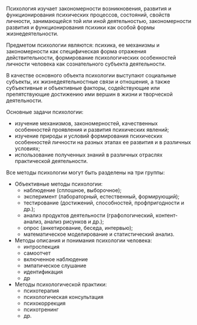 Психология изучает закономерности возникновения, развития и функционирования психических процессов, состояний, свойств личности, занимающейся той или иной деятельностью, закономерности развития и функционирования психики как особой формы жизнедеятельности.

Предметом   психологии являются: психика, ее механизмы и закономерности как специфическая форма отражения действительности, формирование психологических особенностей личности человека как сознательного субъекта деятельности.

В качестве основного объекта психологии выступают социальные субъекты, их жизнедеятельностные связи и отношения, а также субъективные и объективные факторы, содействующие или препятствующие достижению ими вершин в жизни и творческой деятельности.

Основные задачи  психологии:
- изучение механизмов, закономерностей, качественных особенностей проявления и развития психических явлений;
- изучение природы и условий формирования психических особенностей личности на разных этапах ее развития и в различных условиях;
- использование полученных знаний в различных отраслях практической деятельности.




Все методы психологии могут быть разделены на три группы: 
- Объективные методы психологии:
    - наблюдение (сплошное, выборочное);
    - эксперимент (лабораторный, естественный, формирующий);
    - тестирование (достижений, способностей, профпригодности и др.);
    - анализ продуктов деятельности (графологический, контент-анализ, анализ рисунков и др.);
    - опрос (анкетирование, беседа, интервью);
    - математическое моделирование и статистический анализ.
- Методы описания и понимания психологии человека:
    - интроспекция
    - самоотчет
    - включенное наблюдение
    - эмпатическое слушание
    - идентификация
    - др
- Методы психологической практики:
    - психотерапия
    - психологическая консультация
    - психокоррекция
    - психотренинг
    - др.